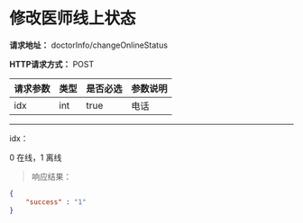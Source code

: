 # 修改医师线上状态

**请求地址：** doctorInfo/changeOnlineStatus

**HTTP请求方式：** POST

| 请求参数 | 类型 | 是否必选 | 参数说明 |
| -- | -- | -- | -- |
| idx | int | true | 电话 |

---

idx：

0 在线，1 离线

>响应结果：

```json
{
    "success" : "1"
}
```

